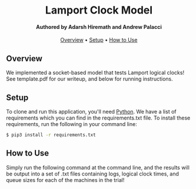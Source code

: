 
<h1 align="center">
  Lamport Clock Model
  <br>
</h1>

<h4 align="center">Authored by Adarsh Hiremath and Andrew Palacci</h4>

<p align="center">
  <a href="#overview">Overview</a> •
  <a href="#setup">Setup</a> •
  <a href="#how-to-use">How to Use</a> 
</p>

## Overview

We implemented a socket-based model that tests Lamport logical clocks! See template.pdf for our writeup, and 
  below for running instructions.


## Setup

To clone and run this application, you'll need [Python](https://www.python.org/downloads/release/python-372/). We have a list of requirements which you can find in the requirements.txt file. To install these requirements, run the following in your command line: 

```bash
$ pip3 install -r requirements.txt
```

## How to Use

Simply run the following command at the command line, and the results will be output into a set of .txt files containing logs, logical clock times, and queue sizes for each of the machines in the trial!
